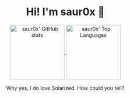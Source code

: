 <div align="center">
	<h1>
		Hi! I'm saur0x 👋
	</h1>
	<a href="https://github.com/anuraghazra/github-readme-stats">
		<img
			 align="center"
			 src="https://github-readme-stats.vercel.app/api?username=saur0x&show_icons=true&theme=solarized-dark"
			 alt="saur0x' GitHub stats"
			 height="150"
		/>
	</a>
	<a href="https://github.com/anuraghazra/github-readme-stats">
		<img
			 align="center"
			 src="https://github-readme-stats.vercel.app/api/top-langs/?username=saur0x&langs_count=10&layout=compact&theme=solarized-dark"
			 alt="saur0x' Top Languages"
			 height="150"
		/>
	</a>
	<p>
		Why yes, I do love Solarized. How could you tell?
	</p>
</div>


<!--
**saur0x/saur0x** is a ✨ _special_ ✨ repository because its `README.md` (this file) appears on your GitHub profile.

Here are some ideas to get you started:

- 🔭 I’m currently working on ...
- 🌱 I’m currently learning ...
- 👯 I’m looking to collaborate on ...
- 🤔 I’m looking for help with ...
- 💬 Ask me about ...
- 📫 How to reach me: ...
- 😄 Pronouns: ...
- ⚡ Fun fact: ...
-->
